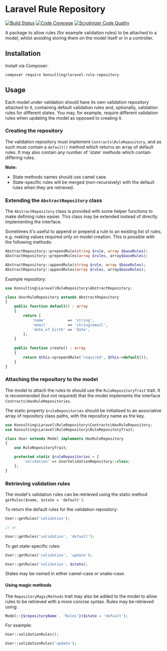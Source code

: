 # Laravel Rule Repository
[![Build Status](https://scrutinizer-ci.com/g/konsulting/laravel-rule-repository/badges/build.png?b=master)](https://scrutinizer-ci.com/g/konsulting/laravel-rule-repository/build-status/master)
[![Code Coverage](https://scrutinizer-ci.com/g/konsulting/laravel-rule-repository/badges/coverage.png?b=master)](https://scrutinizer-ci.com/g/konsulting/laravel-rule-repository/?branch=master)
[![Scrutinizer Code Quality](https://scrutinizer-ci.com/g/konsulting/laravel-rule-repository/badges/quality-score.png?b=master)](https://scrutinizer-ci.com/g/konsulting/laravel-rule-repository/?branch=master)

A package to allow rules (for example validation rules) to be attached to a model, whilst avoiding storing them on the model itself or in a controller.

## Installation
Install via Composer:
```
composer require konsulting/laravel-rule-repository
```

## Usage
Each model under validation should have its own validation repository attached to it, containing default validation rules and, optionally, validation rules for different states.
You may, for example, require different validation rules when updating the model as opposed to creating it.

### Creating the repository
The validation repository must implement `Contracts\RuleRepository`, and as such must contain a `default()` method which returns an array of default rules.
It may also contain any number of 'state' methods which contain differing rules.

**Note:**
 - State methods names should use camel case.
 - State-specific rules will be merged (non-recursively) with the default rules when they are retrieved.

### Extending the `AbstractRepository` class
The `AbstractRepository` class is provided with some helper functions to make defining rules easier. This class may be extended instead of directly implementing the interface.

Sometimes it's useful to append or prepend a rule to an existing list of rules, e.g. making values required only on model creation. This is possible with the following methods:

```php
AbstractRepository::prependRule(string $rule, array $baseRules);
AbstractRepository::prependRules(array $rules, array$baseRules);

AbstractRepository::appendRule(string $rule, array $baseRules);
AbstractRepository::appendRules(array $rules, array$baseRules);
```

Example repository:

```php
use Konsulting\Laravel\RuleRepository\AbstractRepository;

class UserRuleRepository extends AbstractRepository
{
    public function default() : array
    {
        return [
            'name'          => 'string',
            'email'         => 'string|email',
            'date_of_birth' => 'date',
        ];
    }
    
    public function create() : array
    {
        return $this->prependRule('required', $this->default());
    }
}
```

### Attaching the repository to the model
The model to attach the rules to should use the `RuleRepositoryTrait` trait. 
It is recommended (but not required) that the model implements the interface `Contracts\HasRuleRepositories`.

The static property `$ruleRepositories` should be initialised to an associative array of repository class paths, with the repository name as the key.
```php
use Konsulting\Laravel\RuleRepository\Contracts\HasRuleRepository;
use Konsulting\Laravel\RuleRepository\RuleRepositoryTrait;

class User extends Model implements HasRuleRepository
{
    use RuleRepositoryTrait;

    protected static $ruleRepositories = [
        'validation' => UserValidationRepository::class;
    ];
}
```

### Retrieving validation rules
The model's validation rules can be retrieved using the static method `getRules($name, $state = 'default')`.

To return the default rules for the validation repository:
```php
User::getRules('validation');

// or

User::getRules('validation', 'default');
```

To get state-specific rules:
```php
User::getRules('validation', 'update');

User::getRules('validation', $state);
```
States may be named in either camel-case or snake-case.

#### Using magic methods
The `RepositoryMagicMethods` trait may also be added to the model to allow rules to be retrieved with a more concise syntax.
Rules may be retrieved using:

```php
Model::{$repositoryName . 'Rules'}($state = 'default');
```

For example:

```php
User::validationRules();

User::validationRules('update');
```
